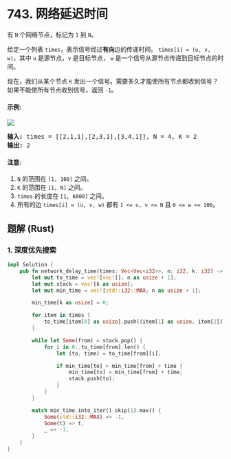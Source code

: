 # 743. 网络延迟时间
有 `N` 个网络节点，标记为 `1` 到 `N`。

给定一个列表 `times`，表示信号经过**有向**边的传递时间。 `times[i] = (u, v, w)`，其中 `u` 是源节点，`v` 是目标节点， `w` 是一个信号从源节点传递到目标节点的时间。

现在，我们从某个节点 `K` 发出一个信号。需要多久才能使所有节点都收到信号？如果不能使所有节点收到信号，返回 `-1`。

#### 示例:
![](https://assets.leetcode.com/uploads/2019/05/23/931_example_1.png)
<pre>
<strong>输入:</strong> times = [[2,1,1],[2,3,1],[3,4,1]], N = 4, K = 2
<strong>输出:</strong> 2
</pre>

#### 注意:
1. `N` 的范围在 `[1, 100]` 之间。
2. `K` 的范围在 `[1, N]` 之间。
3. `times` 的长度在 `[1, 6000]` 之间。
4. 所有的边 `times[i] = (u, v, w)` 都有 `1 <= u, v <= N` 且 `0 <= w <= 100`。

## 题解 (Rust)

### 1. 深度优先搜索
```Rust
impl Solution {
    pub fn network_delay_time(times: Vec<Vec<i32>>, n: i32, k: i32) -> i32 {
        let mut to_time = vec![vec![]; n as usize + 1];
        let mut stack = vec![k as usize];
        let mut min_time = vec![std::i32::MAX; n as usize + 1];

        min_time[k as usize] = 0;

        for item in times {
            to_time[item[0] as usize].push((item[1] as usize, item[2]));
        }

        while let Some(from) = stack.pop() {
            for i in 0..to_time[from].len() {
                let (to, time) = to_time[from][i];

                if min_time[to] > min_time[from] + time {
                    min_time[to] = min_time[from] + time;
                    stack.push(to);
                }
            }
        }

        match min_time.into_iter().skip(1).max() {
            Some(std::i32::MAX) => -1,
            Some(t) => t,
            _ => -1,
        }
    }
}
```

